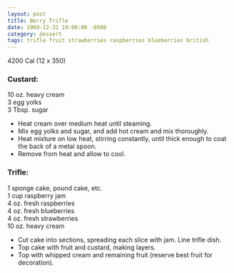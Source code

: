 ```yaml
---
layout: post
title: Berry Trifle
date: 1969-12-31 19:00:00 -0500
category: dessert
tags: trifle fruit strawberries raspberries blueberries british
---
```

4200 Cal (12 x 350)

### Custard:
10 oz. heavy cream  
3 egg yolks  
3 Tbsp. sugar  

* Heat cream over medium heat until steaming.
* Mix egg yolks and sugar, and add hot cream and mix thoroughly.
* Heat mixture on low heat, stirring constantly, until thick enough to coat the back of a metal spoon.
* Remove from heat and allow to cool.

### Trifle:

1 sponge cake, pound cake, etc.  
1 cup raspberry jam  
4 oz. fresh raspberries  
4 oz. fresh blueberries  
4 oz. fresh strawberries  
10 oz. heavy cream  

* Cut cake into sections, spreading each slice with jam.  Line trifle dish.
* Top cake with fruit and custard, making layers.
* Top with whipped cream and remaining fruit (reserve best fruit for decoration).
